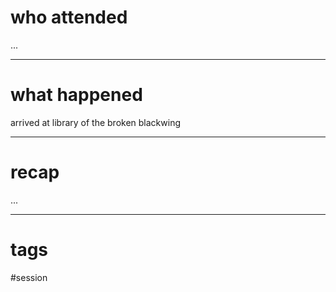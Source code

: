 # who attended

...

---
# what happened

arrived at library of the broken blackwing 

---
# recap

...

---
# tags

#session